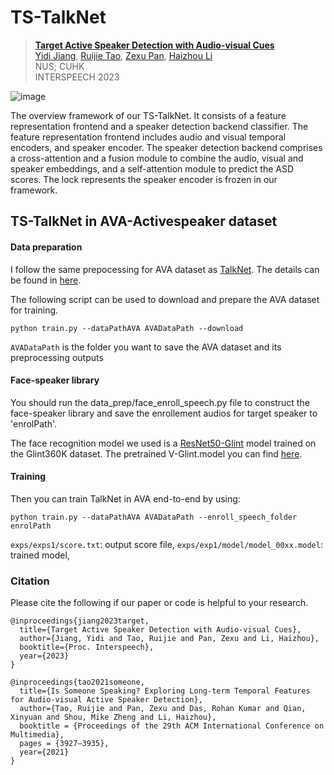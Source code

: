 # TS-TalkNet


> [**Target Active Speaker Detection with Audio-visual Cues**](https://arxiv.org/abs/2305.12831)<br>
> [Yidi Jiang](https://scholar.google.com/citations?user=le6gC58AAAAJ&hl=en&oi=ao), [Ruijie Tao](https://scholar.google.com/citations?user=sdXITx8AAAAJ&hl=en), [Zexu Pan](https://scholar.google.com/citations?user=GGIBU74AAAAJ&hl=en), [Haizhou Li](https://colips.org/~eleliha/)<br>
> NUS; CUHK <br>
> INTERSPEECH 2023

![image](https://github.com/Jiang-Yidi/TS-TalkNet/blob/main/overview.png)

The overview framework of our TS-TalkNet. It consists of a feature representation frontend and a speaker detection backend classifier. The feature representation frontend includes audio and visual temporal encoders, and speaker encoder. The speaker detection backend comprises a cross-attention and a fusion module to combine the audio, visual and speaker embeddings, and a self-attention module to predict the ASD scores. The lock represents the speaker encoder is frozen in our framework.

## TS-TalkNet in AVA-Activespeaker dataset

#### Data preparation

I follow the same prepocessing for AVA dataset as [TalkNet](https://arxiv.org/pdf/2107.06592.pdf). The details can be found in [here](https://github.com/TaoRuijie/TalkNet_ASD/blob/main/utils/tools.py#L34).

The following script can be used to download and prepare the AVA dataset for training.

```
python train.py --dataPathAVA AVADataPath --download 
```

`AVADataPath` is the folder you want to save the AVA dataset and its preprocessing outputs

#### Face-speaker library

You should run the data_prep/face_enroll_speech.py file to construct the face-speaker library and save the enrollement audios for target speaker to 'enrolPath'.

The face recognition model we used is a [ResNet50-Glint](https://github.com/deepinsight/insightface/tree/master/recognition/arcface_torch) model trained on the Glint360K dataset. 
The pretrained V-Glint.model you can find [here](https://drive.google.com/drive/folders/1W3c6V5bfGZTfwJLJq6ORSXXCLAsG7l2U).

#### Training
Then you can train TalkNet in AVA end-to-end by using:
```
python train.py --dataPathAVA AVADataPath --enroll_speech_folder enrolPath
```
`exps/exps1/score.txt`: output score file, `exps/exp1/model/model_00xx.model`: trained model,


### Citation

Please cite the following if our paper or code is helpful to your research.
```
@inproceedings{jiang2023target,
  title={Target Active Speaker Detection with Audio-visual Cues},
  author={Jiang, Yidi and Tao, Ruijie and Pan, Zexu and Li, Haizhou},
  booktitle={Proc. Interspeech},
  year={2023}
}

@inproceedings{tao2021someone,
  title={Is Someone Speaking? Exploring Long-term Temporal Features for Audio-visual Active Speaker Detection},
  author={Tao, Ruijie and Pan, Zexu and Das, Rohan Kumar and Qian, Xinyuan and Shou, Mike Zheng and Li, Haizhou},
  booktitle = {Proceedings of the 29th ACM International Conference on Multimedia},
  pages = {3927–3935},
  year={2021}
}
```
